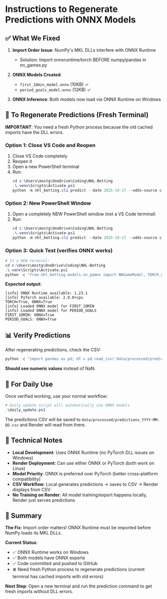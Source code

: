 # Instructions to Regenerate Predictions with ONNX Models

## ✅ What We Fixed

1. **Import Order Issue**: NumPy's MKL DLLs interfere with ONNX Runtime
   - Solution: Import onnxruntime/torch BEFORE numpy/pandas in nn_games.py
   
2. **ONNX Models Created**:
   - `first_10min_model.onnx` (10KB) ✓
   - `period_goals_model.onnx` (12KB) ✓

3. **ONNX Inference**: Both models now load via ONNX Runtime on Windows

## 🔄 To Regenerate Predictions (Fresh Terminal)

**IMPORTANT**: You need a fresh Python process because the old cached imports have the DLL errors.

### Option 1: Close VS Code and Reopen
1. Close VS Code completely
2. Reopen it
3. Open a new PowerShell terminal
4. Run:
   ```powershell
   cd c:\Users\mostg\OneDrive\Coding\NHL-Betting
   .\.venv\Scripts\Activate.ps1
   python -m nhl_betting.cli predict --date 2025-10-17 --odds-source csv
   ```

### Option 2: New PowerShell Window
1. Open a completely NEW PowerShell window (not a VS Code terminal)
2. Run:
   ```powershell
   cd c:\Users\mostg\OneDrive\Coding\NHL-Betting
   .\.venv\Scripts\Activate.ps1
   python -m nhl_betting.cli predict --date 2025-10-17 --odds-source csv
   ```

### Option 3: Quick Test (verifies ONNX works)
```powershell
# In a NEW terminal:
cd c:\Users\mostg\OneDrive\Coding\NHL-Betting
.\.venv\Scripts\Activate.ps1
python -c "from nhl_betting.models.nn_games import NNGameModel, TORCH_AVAILABLE, ONNX_AVAILABLE; print(f'TORCH={TORCH_AVAILABLE}, ONNX={ONNX_AVAILABLE}'); m1 = NNGameModel('FIRST_10MIN'); m2 = NNGameModel('PERIOD_GOALS'); print(f'FIRST_10MIN: ONNX={m1.onnx_session is not None}'); print(f'PERIOD_GOALS: ONNX={m2.onnx_session is not None}')"
```

**Expected output:**
```
[info] ONNX Runtime available: 1.23.1
[info] PyTorch available: 2.9.0+cpu
TORCH=True, ONNX=True
[info] Loaded ONNX model for FIRST_10MIN
[info] Loaded ONNX model for PERIOD_GOALS
FIRST_10MIN: ONNX=True
PERIOD_GOALS: ONNX=True
```

## 📊 Verify Predictions

After regenerating predictions, check the CSV:
```powershell
python -c "import pandas as pd; df = pd.read_csv('data/processed/predictions_2025-10-17.csv'); print(df[['home', 'away', 'first_10min_proj', 'period1_home_proj', 'period2_home_proj']])"
```

**Should see numeric values** instead of NaN.

## 🚀 For Daily Use

Once verified working, use your normal workflow:
```powershell
# Daily update script will automatically use ONNX models
.\daily_update.ps1
```

The predictions CSV will be saved to `data/processed/predictions_YYYY-MM-DD.csv` and Render will read from there.

## 📝 Technical Notes

- **Local Development**: Uses ONNX Runtime (no PyTorch DLL issues on Windows)
- **Render Deployment**: Can use either ONNX or PyTorch (both work on Linux)
- **Model Priority**: ONNX is preferred over PyTorch (better cross-platform compatibility)
- **CSV Workflow**: Local generates predictions → saves to CSV → Render displays from CSV
- **No Training on Render**: All model training/export happens locally, Render just serves predictions

## 🎯 Summary

**The Fix**: Import order matters! ONNX Runtime must be imported before NumPy loads its MKL DLLs.

**Current Status**:
- ✅ ONNX Runtime works on Windows
- ✅ Both models have ONNX exports
- ✅ Code committed and pushed to GitHub
- ⏸️ Need fresh Python process to regenerate predictions (current terminal has cached imports with old errors)

**Next Step**: Open a new terminal and run the prediction command to get fresh imports without DLL errors.
